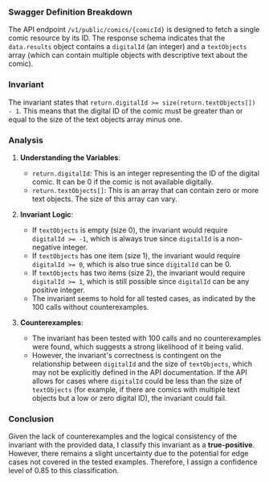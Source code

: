 ### Swagger Definition Breakdown
The API endpoint `/v1/public/comics/{comicId}` is designed to fetch a single comic resource by its ID. The response schema indicates that the `data.results` object contains a `digitalId` (an integer) and a `textObjects` array (which can contain multiple objects with descriptive text about the comic).

### Invariant
The invariant states that `return.digitalId >= size(return.textObjects[]) - 1`. This means that the digital ID of the comic must be greater than or equal to the size of the text objects array minus one.

### Analysis
1. **Understanding the Variables**: 
   - `return.digitalId`: This is an integer representing the ID of the digital comic. It can be 0 if the comic is not available digitally.
   - `return.textObjects[]`: This is an array that can contain zero or more text objects. The size of this array can vary.

2. **Invariant Logic**: 
   - If `textObjects` is empty (size 0), the invariant would require `digitalId >= -1`, which is always true since `digitalId` is a non-negative integer.
   - If `textObjects` has one item (size 1), the invariant would require `digitalId >= 0`, which is also true since `digitalId` can be 0.
   - If `textObjects` has two items (size 2), the invariant would require `digitalId >= 1`, which is still possible since `digitalId` can be any positive integer.
   - The invariant seems to hold for all tested cases, as indicated by the 100 calls without counterexamples.

3. **Counterexamples**: 
   - The invariant has been tested with 100 calls and no counterexamples were found, which suggests a strong likelihood of it being valid.
   - However, the invariant's correctness is contingent on the relationship between `digitalId` and the size of `textObjects`, which may not be explicitly defined in the API documentation. If the API allows for cases where `digitalId` could be less than the size of `textObjects` (for example, if there are comics with multiple text objects but a low or zero digital ID), the invariant could fail.

### Conclusion
Given the lack of counterexamples and the logical consistency of the invariant with the provided data, I classify this invariant as a **true-positive**. However, there remains a slight uncertainty due to the potential for edge cases not covered in the tested examples. Therefore, I assign a confidence level of 0.85 to this classification.
